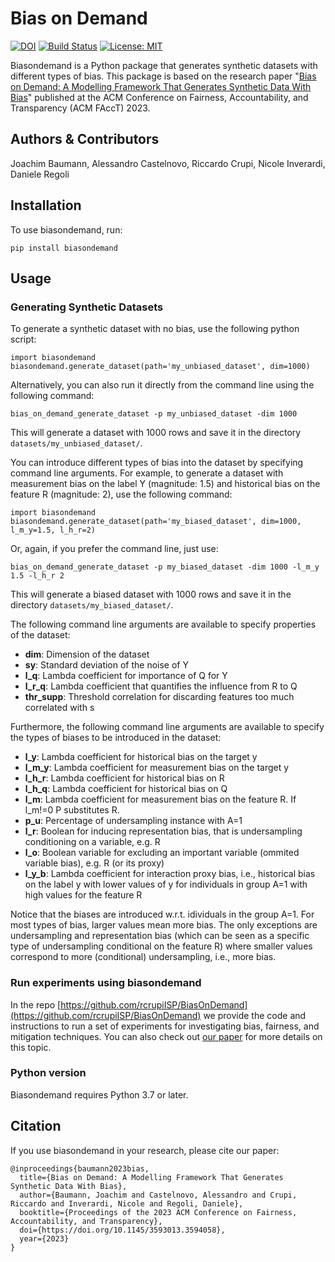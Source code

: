 # Bias on Demand

[![DOI](https://zenodo.org/badge/DOI/10.1145/3593013.3594058.svg)](https://doi.org/10.1145/3593013.3594058) [![Build Status](https://img.shields.io/badge/build-passing-brightgreen.svg)](https://pypi.org/project/biasondemand) [![License: MIT](https://img.shields.io/badge/License-MIT-yellow.svg)](LICENSE)

Biasondemand is a Python package that generates synthetic datasets with different types of bias. This package is based on the research paper "[Bias on Demand: A Modelling Framework That Generates Synthetic Data With Bias](https://doi.org/10.1145/3593013.3594058)" published at the ACM Conference on Fairness, Accountability, and Transparency (ACM FAccT) 2023.

## Authors & Contributors

Joachim Baumann, Alessandro Castelnovo, Riccardo Crupi, Nicole Inverardi, Daniele Regoli

## Installation

To use biasondemand, run:

```
pip install biasondemand
```

## Usage

### Generating Synthetic Datasets

To generate a synthetic dataset with no bias, use the following python script:
```
import biasondemand
biasondemand.generate_dataset(path='my_unbiased_dataset', dim=1000)
```

Alternatively, you can also run it directly from the command line using the following command:
```
bias_on_demand_generate_dataset -p my_unbiased_dataset -dim 1000
```

This will generate a dataset with 1000 rows and save it in the directory `datasets/my_unbiased_dataset/`.

You can introduce different types of bias into the dataset by specifying command line arguments. For example, to generate a dataset with measurement bias on the label Y (magnitude: 1.5) and historical bias on the feature R (magnitude: 2), use the following command:
```
import biasondemand
biasondemand.generate_dataset(path='my_biased_dataset', dim=1000, l_m_y=1.5, l_h_r=2)
```

Or, again, if you prefer the command line, just use:
```
bias_on_demand_generate_dataset -p my_biased_dataset -dim 1000 -l_m_y 1.5 -l_h_r 2
```

This will generate a biased dataset with 1000 rows and save it in the directory `datasets/my_biased_dataset/`.

The following command line arguments are available to specify properties of the dataset:
- **dim**: Dimension of the dataset
- **sy**: Standard deviation of the noise of Y
- **l_q**: Lambda coefficient for importance of Q for Y
- **l_r_q**: Lambda coefficient that quantifies the influence from R to Q
- **thr_supp**: Threshold correlation for discarding features too much correlated with s

Furthermore, the following command line arguments are available to specify the types of biases to be introduced in the dataset:
- **l_y**: Lambda coefficient for historical bias on the target y
- **l_m_y**: Lambda coefficient for measurement bias on the target y
- **l_h_r**: Lambda coefficient for historical bias on R
- **l_h_q**: Lambda coefficient for historical bias on Q
- **l_m**: Lambda coefficient for measurement bias on the feature R. If l_m!=0 P substitutes R.
- **p_u**: Percentage of undersampling instance with A=1
- **l_r**: Boolean for inducing representation bias, that is undersampling conditioning on a variable, e.g. R
- **l_o**: Boolean variable for excluding an important variable (ommited variable bias), e.g. R (or its proxy)
- **l_y_b**: Lambda coefficient for interaction proxy bias, i.e., historical bias on the label y with lower values of y for individuals in group A=1 with high values for the feature R

Notice that the biases are introduced w.r.t. idividuals in the group A=1.
For most types of bias, larger values mean more bias. The only exceptions are undersampling and representation bias (which can be seen as a specific type of undersampling conditional on the feature R) where smaller values correspond to more (conditional) undersampling, i.e., more bias.

### Run experiments using biasondemand

In the repo [https://github.com/rcrupiISP/BiasOnDemand](https://github.com/rcrupiISP/BiasOnDemand) we provide the code and instructions to run a set of experiments for investigating bias, fairness, and mitigation techniques.
You can also check out [our paper](https://doi.org/10.1145/3593013.3594058) for more details on this topic.

### Python version

Biasondemand requires Python 3.7 or later.

## Citation

If you use biasondemand in your research, please cite our paper:

```
@inproceedings{baumann2023bias,
  title={Bias on Demand: A Modelling Framework That Generates Synthetic Data With Bias},
  author={Baumann, Joachim and Castelnovo, Alessandro and Crupi, Riccardo and Inverardi, Nicole and Regoli, Daniele},
  booktitle={Proceedings of the 2023 ACM Conference on Fairness, Accountability, and Transparency},
  doi={https://doi.org/10.1145/3593013.3594058},
  year={2023}
}
```
